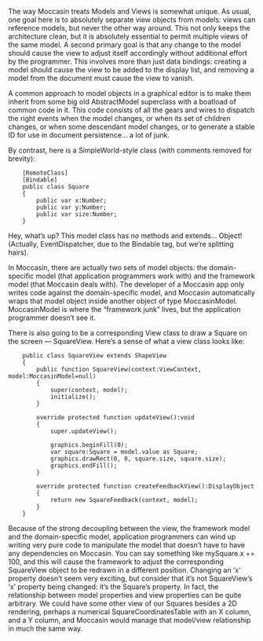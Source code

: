 The way Moccasin treats Models and Views is somewhat unique. As usual, one goal here is to absolutely separate view objects from models: views can reference models, but never the other way around. This not only keeps the architecture clean, but it is absolutely essential to permit multiple views of the same model. A second primary goal is that any change to the model should cause the view to adjust itself accordingly without additional effort by the programmer. This involves more than just data bindings: creating a model should cause the view to be added to the display list, and removing a model from the document must cause the view to vanish.

A common approach to model objects in a graphical editor is to make them inherit from some big old AbstractModel superclass with a boatload of common code in it. This code consists of all the gears and wires to dispatch the right events when the model changes, or when its set of children changes, or when some descendant model changes, or to generate a stable ID for use in document persistence… a lot of junk.

By contrast, here is a SimpleWorld-style class (with comments removed for brevity):

```
    [RemoteClass]
    [Bindable]
    public class Square
    {
        public var x:Number;
        public var y:Number;
        public var size:Number;
    }
```

Hey, what’s up? This model class has no methods and extends... Object! (Actually, EventDispatcher, due to the Bindable tag, but we’re splitting hairs).

In Moccasin, there are actually two sets of model objects: the domain-specific model (that application programmers work with) and the framework model (that Moccasin deals with). The developer of a Moccasin app only writes code against the domain-specific model, and Moccasin automatically wraps that model object inside another object of type MoccasinModel. MoccasinModel is where the “framework junk” lives, but the application programmer doesn’t see it.

There is also going to be a corresponding View class to draw a Square on the screen — SquareView. Here’s a sense of what a view class looks like:

```
    public class SquareView extends ShapeView
    {
        public function SquareView(context:ViewContext, model:MoccasinModel=null)
        {
            super(context, model);
            initialize();
        }

        override protected function updateView():void
        {
            super.updateView();

            graphics.beginFill(0);
            var square:Square = model.value as Square;
            graphics.drawRect(0, 0, square.size, square.size);
            graphics.endFill();
        }

        override protected function createFeedbackView():DisplayObject
        {
            return new SquareFeedback(context, model);
        }
    }
```

Because of the strong decoupling between the view, the framework model and the domain-specific model, application programmers can wind up writing very pure code to manipulate the model that doesn’t have to have any dependencies on Moccasin. You can say something like mySquare.x += 100, and this will cause the framework to adjust the corresponding SquareView object to be redrawn in a different position. Changing an ‘x’ property doesn’t seem very exciting, but consider that it’s not SquareView’s ‘x’ property being changed: it’s the Square’s property. In fact, the relationship between model properties and view properties can be quite arbitrary. We could have some other view of our Squares besides a 2D rendering, perhaps a numerical SquareCoordinatesTable with an X column, and a Y column, and Moccasin would manage that model/view relationship in much the same way.